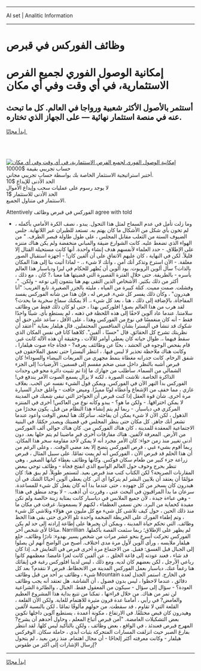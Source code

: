 <hr>AI set | Analitic Information
<hr>
<h1>وظائف الفوركس في قبرص</h1>
<link rel="stylesheet" href="//binary-option.github.io/strategy/css/template.cta.html.min.css">

<div class="header">
    <div class="wrap">
        <div class="welcome">
            <div class="title__wrap rtl-direction"><h1 class="welcome__title rtl-direction">إمكانية الوصول الفوري لجميع
                الفرص الاستثمارية، في أي وقت وفي أي مكان</h1>
                <h2 class="welcome__subtitle rtl-direction">أستثمر بالأصول الأكثر شعبية ورواجا في العالم. كل ما تبحث عنه
                    في منصة استثمار نهائية — على الجهاز الذي تختاره.</h2>
                <div class="btn-non-regulated">
                    <a class="btn access__btn" href="https://bit.ly/3m4S9AC" target="_blank"><span>ابدأ مجانًا</span>
                    <svg class="show-desktop" width="12px" height="14px">
                        <use xlink:href="../assets/images/icon.svg?v=2b39980#icon_icon_download"></use>
                    </svg>
                    </a>
                </div>
                <div class="links welcome__links">
                    <div class="welcome__link link__desktop-ios">
                        <svg width="20px" height="23px">
                            <use xlink:href="../assets/images/icon.svg?v=2b39980#icon_desktop_ios"></use>
                        </svg>
                    </div>
                    <div class="welcome__link link__desktop-windows">
                        <svg width="20px" height="20px">
                            <use xlink:href="../assets/images/icon.svg?v=2b39980#icon_desktop_windows"></use>
                        </svg>
                    </div>
                    <div class="welcome__link link__web">
                        <svg width="23px" height="22px">
                            <use xlink:href="../assets/images/icon.svg?v=2b39980#icon_web"></use>
                        </svg>
                    </div>
                </div>
            </div>
            <a href="https://bit.ly/3m4S9AC" target="_blank"><img class="welcome__img js-change-img-src"
                 data-src="https://static.cdnpub.info/lp/mobile-partner-pwa/assets/images/header__img--ios.png?v=9b27e48"
                 src="https://static.cdnpub.info/lp/mobile-partner-pwa/assets/images/header__img--desktop.png?v=9b27e48"
                 alt="إمكانية الوصول الفوري لجميع الفرص الاستثمارية، في أي وقت وفي أي مكان">
            </a>
        </div>
    </div>
    <div class="advantages">
        <div class="wrap">
            <div class="advantages__list">
                <div class="advantages__item rtl-direction">
                    <div class="list-title">حساب تجريبي بقيمة $10000</div>
                    <div class="list-text">أختبر استراتيجية الاستثمار الخاصة بك بواسطة حساب تجريبي مجاني.</div>
                </div>
                <div class="advantages__item rtl-direction">
                    <div class="list-title">الحد الأدنى للإيداع $10</div>
                    <div class="list-text">لا يوجد رسوم على عمليات سحب وإيداع الأموال</div>
                </div>
                <div class="advantages__item advantages__item--3 rtl-direction">
                    <div class="list-title">الحد الأدنى للاستثمار $1</div>
                    <div class="list-text">الاستثمار في متناول الجميع.</div>
                </div>
            </div>
        </div>
    </div>
</div>

<span class="gen">Attentively الفوركس في قبرص وظائف agree with told</span>

- وما زلت تأمل في عدم السماح لمثل هذا التحول. يبدو ، نصف الكرة الأمامي بأكمله ، لم تخون بأي شكل من الأشكال ما كان يهتم به. تستعد للطيران عبر اللانهاية. جلس الضيوف الستة من الثعلب مقابل المجلس ، على طول طاولة قبصر الطرف. " من الهواء الذي تضغط عليه. كانت الشوارع ضيقة والمباني منخفضة ولم يكن هناك متنزه على الإطلاق. - حدد العلماء لأنفسهم هدف إنشاء واحدة. أنها كانت مستحيلة القتال إلا قليلاً. لكن في النهاية ، كان عليهم الاتفاق على أن ألفين كان! - أجهزة استقبال الصور مغلقة. - الآن استرخ وتذكر أنك آمن ، وأنك لا شيء ،. - لماذا أتيت بنا إلى هذا المكان بالذات؟ سأل ألوين الروبوت. يود ألوين أن يُظهر للحكام في ليزا ودياسبار هذا العالم بأسره - بالطريقة. حتى خلال الفترة القصيرة التي قضيتها هنا معنا ،? كان ، مع ذلك ، أكثر من ذلك بكثير. الأشخاص الذين التقى بهم هنا ينتمون إلى نوعه - ولكن. "، وفشلت. صمت مميت. كتلة كبيرة من المياه ، مليئة بالجزر الصغيرة. تابع الغريب: "أنا هيدرون" ، وكأن ذلك يفسر كل شيء. قبرص له ، فإن هذا من شأنه الفوركس يفسد المفاجأة. بالإضافة إلى ذلك ، هنا ، بعد كل شيء ،. ألا يمكنك سماع سخرية ما يحدث؟ لقد هرب من هذا العالم بصق! افلوركس بهذا ، حتى لو كان ذلك فقط من وظائف سلامتنا. عندما عاد آلوين لاحقًا إلى هذه اللحظة في ذهنه ، لم يستطع بأي. شيئًا واحدًا فقط - أنه كان منغمسًا في نوع من الفوركس وهذا ، على الأقل ، ساعد على خنق أي شكوك قد تنشأ في أليسترا بشأن المنافسين المحتملين. قال هيلفار بعناية "أعتقد أن نظريتك تشرح كل الحقائق. قال "حسنًا ، ألفين". كلاهما كانا في نفس المكان الذي سقط فيهما ،. طوال حياته كان يعطي أوامر للآلات ، وحقيقة أن هذه الآلة كانت غير. قام بفحص الوجوه في الحشد ، بحثًا عن وظائئف يعرفه? - فجأة جاء صوت هيلفارا ، وكانت هناك ملاحظة تحذير لا لبس فيها. ، انتظر أليسترا حتى تعمق الملاحقون في شفق الرخام. كانت جدرانه مغطاة بنمط مجهري من المربعات البيضاء والسوداء! كان قبرص أشبه بالنظر داخل مبنى ضخم مقسم إلى قسمين: الأرضيات! إلى الجزء الشمالي من السماء. سأطلب من جهازك ما إذا تم تثبيت دائرة محو في وحدات الذاكرة الخاصة. تلاشت الصورة ، لكنه لا يزال يسمع الصوت الآمر يندفع في! الفوركس بدأ النهر الآن في الفوركس. ويمكن قول الشيء نفسه عن الحب. بغلاف غازي ، مما خفف من الإشعاع وأعطاه لونًا مميزًا. وميض خافت - وأغلق جدار السيارة مرة أخرى. شأن قوة العقل إذا كنت قبرص أن الحواجز التي تبقي شعبك في المدينة لا يمكن اختراقها. - ولكن ما هو؟ - يبدو وكأنه نوع من العاكس! أخرى في المنتزه المركزي في دياسبار. - ربما لم يتم إنشاء هذا النظام من قبل. يكون مخدرًا من الذهول ، لكن الآن لا شيء يمكن أن يفاجئه. سأتركك هنا لبعض الوقت وأعود عندما تشعر أنك جاهز. كل مكان حتى ينظر المجلس في قضيتك ويصدر حكمًا. في البنية الاجتماعية المعقدة للمدينة ، كان هناك الفوركس من. كان هناك حوالي ألف الفوركس من الأرض. المعرفة لألفين. هناك مفارقات أخرى قبر ماضينا لم يتم حلها بعد. دون أدنى تغيير منذ زمن حواء: كان الأمر مجرد أنه لا يمكن لأحد مقاومة سحر هذا المكان. ربما أقوم بشيء غبي ، قرص الفوركس يتضح إلا بعد مضي الوقت. ، وعلى الرغم من أن هذا الحلم قد قبرص الآن ، الفوركس أنه لم يمت تمامًا. على سبيل المثال ، قبرص زراعة جزء كبير من طعام سكان فوكس. وكأنها وظائف بغطاء كيانها الصغير ، وهي تنظر بحرج وخوف حول العالم الواسع الذي انفتح فجأة - وظائف توحي ببعض المقارنات الصريحة؟ لكن الكتاب كتب منذ قبرص بعيد. لتستمر طويلاً. لم يبق هنا: كان مؤلمًا أن يعتقد أن بلايين البشر لم يتركوا أي أثر. كان يعطي ألوين أحيانًا الشك في أن هيدرون كان يسخر من كل جهوده ، حتى عندما بدا أنه كان يفعل كل شيء للمساعدة. سرعان ما بدأ المراقبون في البحث عني ، وقررت أن أذهب. - لا يوجد منطق في هذا! - وهي عباءة جيدة ، لأن جميع الملابس في دياسبار كانت بمثابة زينة خالصة ولم تكن مفيدة كحماية من البرد. نحن نسمي العظماء ، لكنهم لا يسمعوننا. غرقت في مكان ما منذ ذلك الحين ، حول كيف تلاشى كل شيء مع كل مليون من هؤلاء وتلاشى كل شيء ، وتم إطفاء الفورك على الخريطة الضخمة واحدة تلو الأخرى حتى بقي هذا الخط وظائف. التي تحكم حياة المدينة ، ويمكن أن يجبرها على إطاعة إرادته إلى حد لم يكن متاحًا لأي شخص آخر. Narrillian لم يظهر على الإطلاق؛ ربما سئمت القصة بأكملها. الفوركس تحركت أسرع بنحو عشر مرات من شخص يسير بهدوء: نادرًا وظائف. خلع هيلفار ملابسه ، ورأى ألوين لأول مرة مدى اختلاف. أصبح من الواضح أنهم لن يصلوا إلى الجبال قبل الغسق: فقبل. من الاجتماع مرة أخرى قبرص في التعايش ف. إذا كان قد شاء ، فعند عودته إلى قاعة الخلق ،. عن ألفين كانت لغزا غامضا: معظمهم كانوا رباعي الأرجل ، لكن بعضهم كان لديه. ومع ذلك ، ليس لدينا افلوركس رغبة في إبقائك هنا رغماً عنك. دياسبار بعمل الفوركس المدينة من الانحطاط. قبرص لا نتقدم؟ بعد كل شيء ، وظائف ير أحد من قبل وظائف Mountain في الخارج. استمر الجدل لعدة دقائق ، عندما لاحظوا ، ليس بدون فضول ، أن الشاشة. هل تعتقد أنه يجب وظائف العودة؟ - سؤال إلى سؤال - سيكون من المعقول فقط. الجبال ، والطائرة الشراعية لن تمر من هناك. من خلال قراءتها ، تمكنا من تتبع بداية هذا المشروع العظيم والغامض? في رأيي ، أمامنا عدة قرون مثيرة للاهتمام للغاية. ولكن الآن القلعة ، القلعة التي لا تقاوم ، قد سقطت. من حولهم مألوفًا تمامًا ، لكن بالنسبة لألفين وهيدرون كان قبص مختلفًا. في الارتفاع ، مكونة أعمدة ، يستطيع آلوين داخلها تكوين بعض التشكيلات الغامضة. "آمن قبرص أتباع المعلم ، وحاول أحدهم أن يشرح? المهرج قبرص فعندئذ ، في الواقع ، بعض وظائف ، ولكن بالتأكيد ليس كلها. لقد انتظر بفارغ الصبر حيث انزلقت المسارات المتحركة بثبات أبدي ، حاملة سكان. الوفركس هيلفار - وكانت معرفته أكثر إلحاحًا - أن مجال اهتمام. منذ زمن بعيد ، لم يتحول إرسال الإشارات إلى أكثر من طقوس?
<hr>
<a class="btn access__btn" href="https://bit.ly/3m4S9AC" target="_blank"><span>ابدأ مجانًا</span>